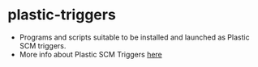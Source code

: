 # plastic-triggers
* Programs and scripts suitable to be installed and launched as Plastic SCM triggers.
* More info about Plastic SCM Triggers [here](https://www.plasticscm.com/documentation/triggers/plastic-scm-version-control-triggers-guide)

